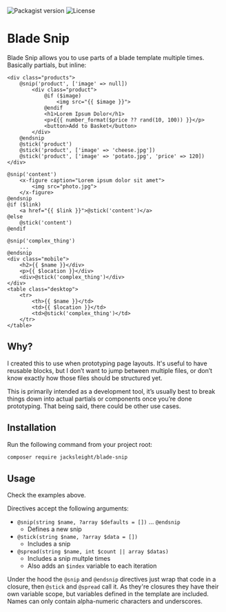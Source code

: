 ![Packagist version](https://flat.badgen.net/packagist/v/jacksleight/blade-snip)
![License](https://flat.badgen.net/github/license/jacksleight/blade-snip)

# Blade Snip

Blade Snip allows you to use parts of a blade template multiple times. Basically partials, but inline:

```blade
<div class="products">
    @snip('product', ['image' => null])
        <div class="product">
            @if ($image)
                <img src="{{ $image }}">
            @endif
            <h1>Lorem Ipsum Dolor</h1>
            <p>£{{ number_format($price ?? rand(10, 100)) }}</p>
            <button>Add to Basket</button>
        </div>
    @endsnip
    @stick('product')
    @stick('product', ['image' => 'cheese.jpg'])
    @stick('product', ['image' => 'potato.jpg', 'price' => 120])
</div>
```

```blade
@snip('content')
    <x-figure caption="Lorem ipsum dolor sit amet">
        <img src="photo.jpg">
    </x-figure>
@endsnip
@if ($link)
    <a href="{{ $link }}">@stick('content')</a>
@else
    @stick('content')
@endif
```

```blade
@snip('complex_thing')
    ...
@endsnip
<div class="mobile">
    <h2>{{ $name }}</div>
    <p>{{ $location }}</div>
    <div>@stick('complex_thing')</div>    
</div>
<table class="desktop">
    <tr>
        <th>{{ $name }}</td>
        <td>{{ $location }}</td>
        <td>@stick('complex_thing')</td>
    </tr>
</table>
```

## Why?

I created this to use when prototyping page layouts. It's useful to have reusable blocks, but I don’t want to jump between multiple files, or don’t know exactly how those files should be structured yet.

This is primarily intended as a development tool, it’s usually best to break things down into actual partials or components once you’re done prototyping. That being said, there could be other use cases.

## Installation

Run the following command from your project root:

```bash
composer require jacksleight/blade-snip
```

## Usage

Check the examples above.

Directives accept the following arguments:

* `@snip(string $name, ?array $defaults = [])` … `@endsnip`
    * Defines a new snip
* `@stick(string $name, ?array $data = [])`
    * Includes a snip
* `@spread(string $name, int $count || array $datas)`
    * Includes a snip multple times
    * Also adds an `$index` variable to each iteration

Under the hood the `@snip` and `@endsnip` directives just wrap that code in a closure, then `@stick` and `@spread` call it. As they're closures they have their own variable scope, but variables defined in the template are included. Names can only contain alpha-numeric characters and underscores.
